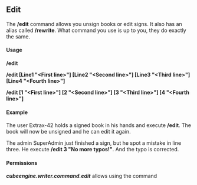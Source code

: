 ## Edit ##
The **/edit** command allows you unsign books or edit signs. It also has an alias called **/rewrite**. What command you
use is up to you, they do exactly the same.


#### Usage ####
**/edit**


**/edit [Line1 "\<First line\>"] [Line2 "\<Second line\>"] [Line3 "\<Third line\>"] [Line4 "\<Fourth line\>"]**

**/edit [1 "\<First line\>"] [2 "\<Second line\>"] [3 "\<Third line\>"] [4 "\<Fourth line\>"]**

#### Example ####
The user Extrax-42 holds a signed book in his hands and execute **/edit**.
The book will now be unsigned and he can edit it again.

The admin SuperAdmin just finished a sign, but he spot a mistake in line three. He execute
**/edit 3 "No more typos!"**.
And the typo is corrected.

#### Permissions ####
***cubeengine.writer.command.edit*** allows using the command
